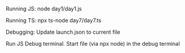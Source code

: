 Running JS: node day1/day1.js

Running TS: npx ts-node day7/day7.ts


Debugging: Update launch.json to current file

Run JS Debug terminal.
Start file (via npx node) in the debug terminal